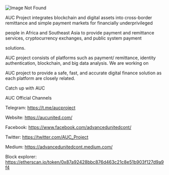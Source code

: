 ![Image Not Found](https://miro.medium.com/v2/resize:fit:720/format:webp/1*rv9XjQso4_w30KyzBN1UEA.png)

AUC Project integrates blockchain and digital assets into cross-border remittance and simple payment markets for financially underprivileged

people in Africa and Southeast Asia to provide payment and remittance services, cryptocurrency exchanges, and public system payment 

solutions. 

AUC project consists of platforms such as payment/ remittance, identity authentication, blockchain, and big data analysis. We are working on 

AUC project to provide a safe, fast, 
and accurate digital finance solution as each platform are closely related.



 Catch up with AUC

AUC Official Channels

Telegram: https://t.me/aucproject

Website: https://aucunited.com/

Facebook: https://www.facebook.com/advancedunitedcont/

Twitter: https://twitter.com/AUC_Project

Medium: https://advancedunitedcont.medium.com/

Block explorer: https://etherscan.io/token/0x87a92428bbc876d463c21c8e51b903f127d9a9f4

